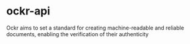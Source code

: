 # ockr-api
Ockr aims to set a standard for creating machine-readable and reliable documents, enabling the verification of their authenticity
